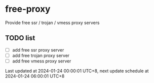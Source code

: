
# free-proxy
Provide free ssr / trojan / vmess proxy servers


## TODO list
- [ ] add free ssr proxy server
- [ ] add free trojan proxy server
- [ ] add free vmess proxy server

Last updated at 2024-01-24 00:00:01 UTC+8, next update schedule at 2024-01-24 06:00:01 UTC+8

